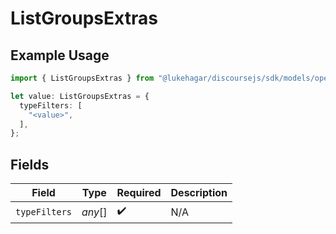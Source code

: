 # ListGroupsExtras

## Example Usage

```typescript
import { ListGroupsExtras } from "@lukehagar/discoursejs/sdk/models/operations";

let value: ListGroupsExtras = {
  typeFilters: [
    "<value>",
  ],
};
```

## Fields

| Field              | Type               | Required           | Description        |
| ------------------ | ------------------ | ------------------ | ------------------ |
| `typeFilters`      | *any*[]            | :heavy_check_mark: | N/A                |